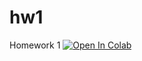 # hw1
Homework 1
<a target="_blank" href="https://colab.research.google.com/github/ucsd-cse151a-w24/hw1">
  <img src="https://colab.research.google.com/assets/colab-badge.svg" alt="Open In Colab"/>
</a>
